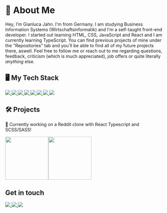 # 👤 About Me #
Hey, I’m Gianluca Jahn. I'm from Germany. I am studying Business Information Systems (Wirtschaftsinformatik) and I'm a self-taught front-end developer. I started out learning HTML, CSS, JavaScript and React and I am currently learning TypeScript. You can find previous projects of mine under the "Repositories" tab and you'll be able to find all of my future projects there, aswell. Feel free to follow me or reach out to me regarding questions, feedback, criticism (which is much appreciated), job offers or quite literally *anything* else. 

## 🖥 My Tech Stack

<a href="https://reactjs.org/">
  <img src="https://img.shields.io/badge/React-20232A?style=for-the-badge&logo=react&logoColor=61DAFB" />
</a>

<a href="https://www.typescriptlang.org/">
  <img src="https://img.shields.io/badge/TypeScript-007ACC?style=for-the-badge&logo=typescript&logoColor=white" />
</a>

<a href="https://de.wikipedia.org/wiki/JavaScript">
  <img src="https://img.shields.io/badge/JavaScript-323330?style=for-the-badge&logo=javascript&logoColor=F7DF1E" />
</a>

<a href="https://sass-lang.com/">
  <img src="https://img.shields.io/badge/Sass-CC6699?style=for-the-badge&logo=sass&logoColor=white" />
</a>

<a href="https://getbootstrap.com/">
  <img src="https://img.shields.io/badge/Bootstrap-563D7C?style=for-the-badge&logo=bootstrap&logoColor=white" />
</a>

<a href="https://www.framer.com/motion/">
  <img src="https://img.shields.io/badge/npm-CB3837?style=for-the-badge&logo=npm&logoColor=white" />
</a>

<a href="https://www.framer.com/motion/">
  <img src="https://img.shields.io/badge/Jest-C21325?style=for-the-badge&logo=jest&logoColor=white" />
</a>

<a href="https://www.figma.com/">
  <img src="https://img.shields.io/badge/Figma-F24E1E?style=for-the-badge&logo=figma&logoColor=white" />
</a>

## 🛠 Projects #

🔧 Currently working on a Reddit clone with React Typescript and SCSS/SASS!

<a href="https://www.adamalston.com/"><img height="137px" src="https://github-readme-stats.vercel.app/api?username=adamalston&hide_title=true&hide_border=true&show_icons=true&include_all_commits=true&count_private=true&line_height=21&text_color=000&icon_color=000" /><!-- wi*quL3fcV --><img height="137px" src="https://github-readme-stats.vercel.app/api/top-langs/?username=gianlucajahn&hide=html&hide_title=true&hide_border=true&layout=compact&langs_count=6&exclude_repo=comp426,Redventures-Movie-Quotes&text_color=000&icon_color=fff" /></a>

## Get in touch

<a href="https://mail.google.com/mail/u/0/?fs=1&to=gianluca.jahn98@gmail.com&su=Ihr+Anliegen&body=Ihre+Nachricht+an+mich&tf=cm">
  <img src="https://img.shields.io/badge/Gmail-D14836?style=for-the-badge&logo=gmail&logoColor=white" />
</a>

<a href="https://mail.google.com/mail/u/0/?fs=1&to=gianluca.jahn98@gmail.com&su=Ihr+Anliegen&body=Ihre+Nachricht+an+mich&tf=cm">
  <img src="https://img.shields.io/badge/LinkedIn-0077B5?style=for-the-badge&logo=linkedin&logoColor=white" />
</a>

<a href="https://mail.google.com/mail/u/0/?fs=1&to=gianluca.jahn98@gmail.com&su=Ihr+Anliegen&body=Ihre+Nachricht+an+mich&tf=cm">
  <img src="https://img.shields.io/badge/Discord-5865F2?style=for-the-badge&logo=discord&logoColor=white" />
</a>
